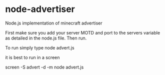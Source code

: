 node-advertiser
===============

Node.js implementation of minecraft advertiser

First make sure you add your server MOTD and port to the servers variable 
as detailed in the node.js file. Then run.

To run simply type node advert.js

it is best to run in a screen

screen -S advert -d -m node advert.js
